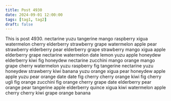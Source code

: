 ```yaml
---
title: Post 4930
date: 2024-09-01 12:00:00
tags: [tag1, tag2]
draft: false
---
```

This is post 4930.
nectarine
yuzu
tangerine
mango
raspberry
xigua
watermelon
cherry
elderberry
strawberry
grape
watermelon
apple
pear
strawberry
elderberry
pear
elderberry
grape
strawberry
mango
xigua
apple
elderberry
grape
nectarine
watermelon
date
lemon
yuzu
apple
honeydew
elderberry
kiwi
fig
honeydew
nectarine
zucchini
mango
orange
mango
grape
cherry
watermelon
yuzu
raspberry
fig
tangerine
nectarine
yuzu
honeydew
strawberry
kiwi
banana
yuzu
orange
xigua
pear
honeydew
apple
apple
yuzu
pear
orange
date
date
fig
cherry
cherry
orange
kiwi
fig
cherry
ugli
fig
orange
zucchini
fig
orange
cherry
grape
date
elderberry
pear
orange
pear
tangerine
apple
elderberry
quince
xigua
kiwi
watermelon
apple
cherry
cherry
kiwi
grape
orange
banana
